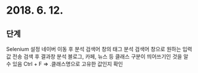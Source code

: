 # 2018. 6. 12.

## 단계

Selenium 설정
네이버 이동 후 분석
    검색어 창의 태그 분석
    검색어 창으로 원하는 입력 값 전송
검색 후 결과창 분석
    블로그, 카페, 뉴스 등
    클래스 구분이 띄어쓰기인 것을 알 수 있음
        Ctrl + F => .클래스명으로 고유한 값인지 확인